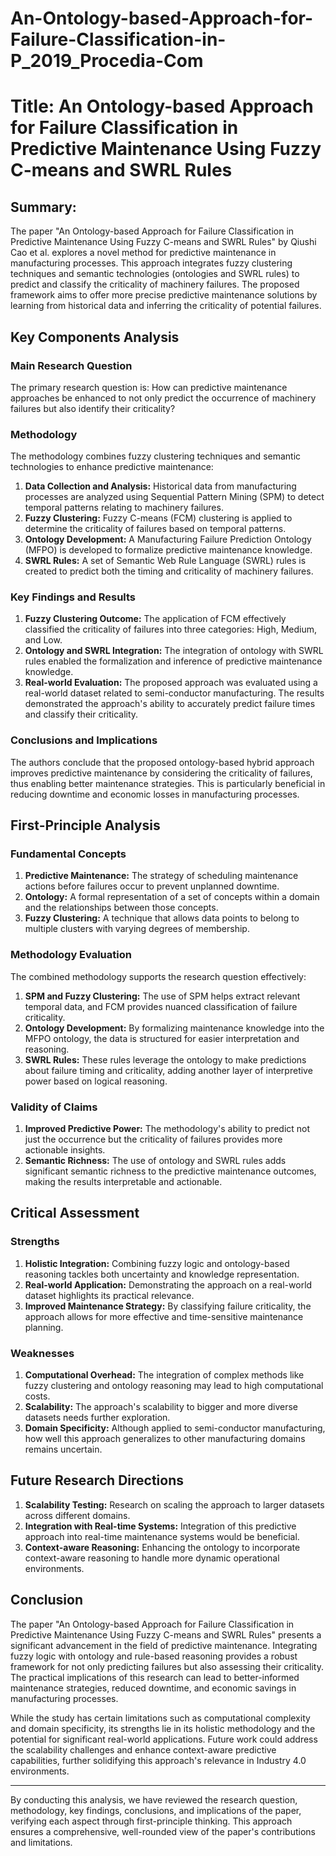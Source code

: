 # An-Ontology-based-Approach-for-Failure-Classification-in-P_2019_Procedia-Com

# Title: An Ontology-based Approach for Failure Classification in Predictive Maintenance Using Fuzzy C-means and SWRL Rules

## Summary:
The paper "An Ontology-based Approach for Failure Classification in Predictive Maintenance Using Fuzzy C-means and SWRL Rules" by Qiushi Cao et al. explores a novel method for predictive maintenance in manufacturing processes. This approach integrates fuzzy clustering techniques and semantic technologies (ontologies and SWRL rules) to predict and classify the criticality of machinery failures. The proposed framework aims to offer more precise predictive maintenance solutions by learning from historical data and inferring the criticality of potential failures.

## Key Components Analysis

### Main Research Question

The primary research question is: How can predictive maintenance approaches be enhanced to not only predict the occurrence of machinery failures but also identify their criticality?

### Methodology

The methodology combines fuzzy clustering techniques and semantic technologies to enhance predictive maintenance:
1. **Data Collection and Analysis:** Historical data from manufacturing processes are analyzed using Sequential Pattern Mining (SPM) to detect temporal patterns relating to machinery failures.
2. **Fuzzy Clustering:** Fuzzy C-means (FCM) clustering is applied to determine the criticality of failures based on temporal patterns.
3. **Ontology Development:** A Manufacturing Failure Prediction Ontology (MFPO) is developed to formalize predictive maintenance knowledge.
4. **SWRL Rules:** A set of Semantic Web Rule Language (SWRL) rules is created to predict both the timing and criticality of machinery failures.

### Key Findings and Results

1. **Fuzzy Clustering Outcome:** The application of FCM effectively classified the criticality of failures into three categories: High, Medium, and Low.
2. **Ontology and SWRL Integration:** The integration of ontology with SWRL rules enabled the formalization and inference of predictive maintenance knowledge.
3. **Real-world Evaluation:** The proposed approach was evaluated using a real-world dataset related to semi-conductor manufacturing. The results demonstrated the approach's ability to accurately predict failure times and classify their criticality.

### Conclusions and Implications

The authors conclude that the proposed ontology-based hybrid approach improves predictive maintenance by considering the criticality of failures, thus enabling better maintenance strategies. This is particularly beneficial in reducing downtime and economic losses in manufacturing processes. 

## First-Principle Analysis

### Fundamental Concepts

1. **Predictive Maintenance:** The strategy of scheduling maintenance actions before failures occur to prevent unplanned downtime.
2. **Ontology:** A formal representation of a set of concepts within a domain and the relationships between those concepts.
3. **Fuzzy Clustering:** A technique that allows data points to belong to multiple clusters with varying degrees of membership.

### Methodology Evaluation

The combined methodology supports the research question effectively:
1. **SPM and Fuzzy Clustering:** The use of SPM helps extract relevant temporal data, and FCM provides nuanced classification of failure criticality.
2. **Ontology Development:** By formalizing maintenance knowledge into the MFPO ontology, the data is structured for easier interpretation and reasoning.
3. **SWRL Rules:** These rules leverage the ontology to make predictions about failure timing and criticality, adding another layer of interpretive power based on logical reasoning.

### Validity of Claims

1. **Improved Predictive Power:** The methodology's ability to predict not just the occurrence but the criticality of failures provides more actionable insights. 
2. **Semantic Richness:** The use of ontology and SWRL rules adds significant semantic richness to the predictive maintenance outcomes, making the results interpretable and actionable.

## Critical Assessment

### Strengths

1. **Holistic Integration:** Combining fuzzy logic and ontology-based reasoning tackles both uncertainty and knowledge representation.
2. **Real-world Application:** Demonstrating the approach on a real-world dataset highlights its practical relevance.
3. **Improved Maintenance Strategy:** By classifying failure criticality, the approach allows for more effective and time-sensitive maintenance planning.

### Weaknesses

1. **Computational Overhead:** The integration of complex methods like fuzzy clustering and ontology reasoning may lead to high computational costs.
2. **Scalability:** The approach's scalability to bigger and more diverse datasets needs further exploration.
3. **Domain Specificity:** Although applied to semi-conductor manufacturing, how well this approach generalizes to other manufacturing domains remains uncertain.

## Future Research Directions

1. **Scalability Testing:** Research on scaling the approach to larger datasets across different domains.
2. **Integration with Real-time Systems:** Integration of this predictive approach into real-time maintenance systems would be beneficial.
3. **Context-aware Reasoning:** Enhancing the ontology to incorporate context-aware reasoning to handle more dynamic operational environments.

## Conclusion

The paper "An Ontology-based Approach for Failure Classification in Predictive Maintenance Using Fuzzy C-means and SWRL Rules" presents a significant advancement in the field of predictive maintenance. Integrating fuzzy logic with ontology and rule-based reasoning provides a robust framework for not only predicting failures but also assessing their criticality. The practical implications of this research can lead to better-informed maintenance strategies, reduced downtime, and economic savings in manufacturing processes.

While the study has certain limitations such as computational complexity and domain specificity, its strengths lie in its holistic methodology and the potential for significant real-world applications. Future work could address the scalability challenges and enhance context-aware predictive capabilities, further solidifying this approach's relevance in Industry 4.0 environments.

---

By conducting this analysis, we have reviewed the research question, methodology, key findings, conclusions, and implications of the paper, verifying each aspect through first-principle thinking. This approach ensures a comprehensive, well-rounded view of the paper's contributions and limitations.